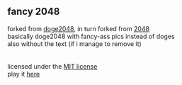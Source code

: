 ## fancy 2048
forked from [doge2048](https://github.com/laferrera/doge2048), in turn forked from [2048](https://github.com/gabrielecirulli/2048)<br>
basically doge2048 with fancy-ass pics instead of doges<br>
also without the text (if i manage to remove it)<br>
<br><br>
licensed under the [MIT license](https://github.com/laferrera/doge2048/blob/master/LICENSE.txt)<br>
play it [here](http://duralumi-n.github.io/fancy2048/)